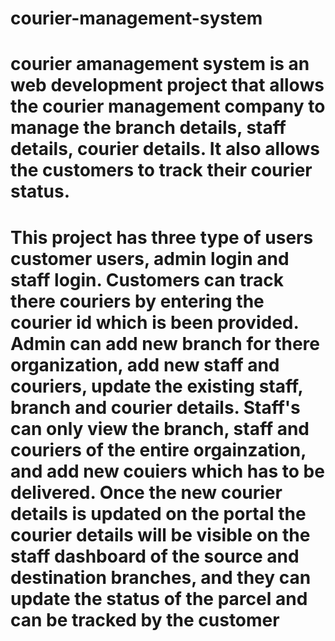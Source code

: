 # courier-management-system

# courier amanagement system is an web development project that allows the courier management company to manage the branch details, staff details, courier details. It also allows the customers to track their courier status.

# This project has three type of users customer users, admin login and staff login. Customers can track there couriers by  entering the courier id which is been provided. Admin can add new branch for there organization, add new staff and couriers, update the existing staff, branch and courier details. Staff's can only view the branch, staff and couriers of the entire orgainzation, and add new couiers which has to be delivered. Once the new courier details is updated on the portal the courier details will be visible on the staff dashboard of the source and destination branches, and they can update the status of the parcel and can be tracked by the customer
